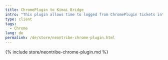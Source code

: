 ```yaml
---
title: ChromePlugin to Kimai Bridge
intro: "This plugin allows time to logged from ChromePlugin tickets into a Kimai instance."
type: client
tags:
  - Chrome
lang: de
permalink: /de/store/neontribe-chrome-plugin.html
---
```


{% include store/neontribe-chrome-plugin.md %}
